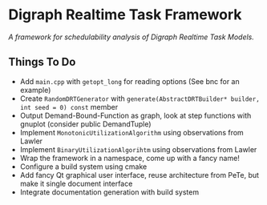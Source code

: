 Digraph Realtime Task Framework
===============================
_A framework for schedulability analysis of Digraph Realtime Task Models._

Things To Do
------------
  * Add `main.cpp` with `getopt_long` for reading options (See bnc for an example)
  * Create `RandomDRTGenerator` with `generate(AbstractDRTBuilder* builder, int seed = 0) const` member
  * Output Demand-Bound-Function as graph, look at step functions with gnuplot (consider public DemandTuple)
  * Implement `MonotonicUtilizationAlgorithm` using observations from Lawler
  * Implement `BinaryUtilizationAlgorihtm` using observations from Lawler
  * Wrap the framework in a namespace, come up with a fancy name!
  * Configure a build system using cmake
  * Add fancy Qt graphical user interface, reuse architecture from PeTe, but make it single document interface
  * Integrate documentation generation with build system



